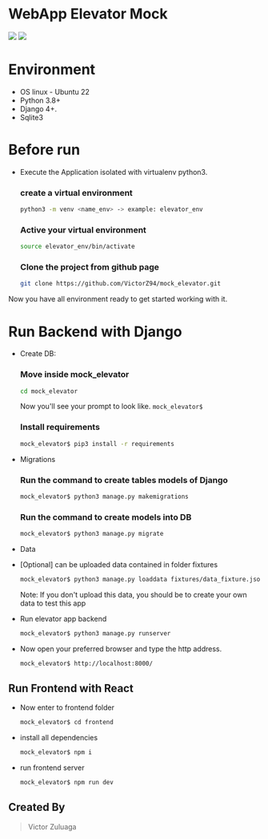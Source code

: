 # WebApp Elevator Mock

![](https://img.shields.io/badge/Building-Process-green) ![](https://img.shields.io/badge/Python3-Django-brightgreen)

# Environment

- OS linux - Ubuntu 22
- Python 3.8+
- Django 4+.
- Sqlite3

# Before run

- Execute the Application isolated with virtualenv python3.

  ### create a virtual environment

  ```Bash
  python3 -m venv <name_env> -> example: elevator_env
  ```

  ### Active your virtual environment

  ```Bash
  source elevator_env/bin/activate
  ```

  ### Clone the project from github page

  ```Bash
  git clone https://github.com/VictorZ94/mock_elevator.git
  ```

Now you have all environment ready to get started working with it.

# Run Backend with Django

- Create DB:

  ### Move inside mock_elevator

  ```Bash
  cd mock_elevator
  ```

  Now you'll see your prompt to look like. `mock_elevator$`

  ### Install requirements

  ```Bash
  mock_elevator$ pip3 install -r requirements
  ```

- Migrations

  ### Run the command to create tables models of Django

  ```Bash
  mock_elevator$ python3 manage.py makemigrations
  ```

  ### Run the command to create models into DB

  ```Bash
  mock_elevator$ python3 manage.py migrate
  ```

- Data

- [Optional] can be uploaded data contained in folder fixtures

  ```Bash
  mock_elevator$ python3 manage.py loaddata fixtures/data_fixture.json
  ```

  Note: If you don't upload this data, you should be to create your own data to test this app

- Run elevator app backend

  ```Bash
  mock_elevator$ python3 manage.py runserver
  ```

- Now open your preferred browser and type the http address.
  ```Bash
  mock_elevator$ http://localhost:8000/
  ```

## Run Frontend with React

- Now enter to frontend folder

  ```Bash
  mock_elevator$ cd frontend
  ```

- install all dependencies

  ```Bash
  mock_elevator$ npm i
  ```

- run frontend server
  ```Bash
  mock_elevator$ npm run dev
  ```

## Created By

> Victor Zuluaga
